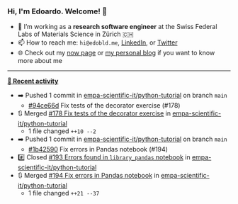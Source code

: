 ### Hi, I'm Edoardo. Welcome! 👋 

- 🔭 I’m working as a **research software engineer** at the Swiss Federal Labs of Materials Science in Zürich 🇨🇭
- 📫 How to reach me: `hi@edobld.me`, [LinkedIn](https://linkedin.com/in/edobld), or [Twitter](https://twitter.com/edobld)
- 🌐 Check out my [now page](https://edoardob.im/now) or [my personal blog](https://blog.edoardob.im) if you want to know more about me

---

**[📰 Recent activity](https://github.com/edoardob90)**
* ➡️ Pushed 1 commit in [empa-scientific-it/python-tutorial](https://github.com/empa-scientific-it/python-tutorial) on branch `main`
  * [#94ce66d](https://github.com/empa-scientific-it/python-tutorial/commit/94ce66d) Fix tests of the decorator exercise (#178)
* 🔃 Merged [#178 Fix tests of the decorator exercise](https://github.com/empa-scientific-it/python-tutorial/pull/178) in [empa-scientific-it/python-tutorial](https://github.com/empa-scientific-it/python-tutorial)
  * 1 file changed `++10 --2`
* ➡️ Pushed 1 commit in [empa-scientific-it/python-tutorial](https://github.com/empa-scientific-it/python-tutorial) on branch `main`
  * [#1b42590](https://github.com/empa-scientific-it/python-tutorial/commit/1b42590) Fix errors in Pandas notebook (#194)
* #️⃣ Closed [#193 Errors found in `library_pandas` notebook](https://github.com/empa-scientific-it/python-tutorial/issues/193) in [empa-scientific-it/python-tutorial](https://github.com/empa-scientific-it/python-tutorial)
* 🔃 Merged [#194 Fix errors in Pandas notebook](https://github.com/empa-scientific-it/python-tutorial/pull/194) in [empa-scientific-it/python-tutorial](https://github.com/empa-scientific-it/python-tutorial)
  * 1 file changed `++21 --37`


